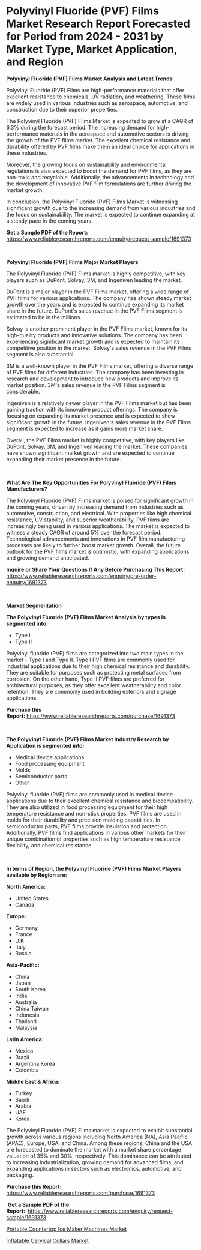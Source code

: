 <p><h1>Polyvinyl Fluoride (PVF) Films Market Research Report Forecasted for Period from 2024 -  2031 by Market Type, Market Application, and Region</h1></p><p><strong>Polyvinyl Fluoride (PVF) Films Market Analysis and Latest Trends</strong></p>
<p><p>Polyvinyl Fluoride (PVF) Films are high-performance materials that offer excellent resistance to chemicals, UV radiation, and weathering. These films are widely used in various industries such as aerospace, automotive, and construction due to their superior properties.</p><p>The Polyvinyl Fluoride (PVF) Films Market is expected to grow at a CAGR of 6.3% during the forecast period. The increasing demand for high-performance materials in the aerospace and automotive sectors is driving the growth of the PVF films market. The excellent chemical resistance and durability offered by PVF films make them an ideal choice for applications in these industries.</p><p>Moreover, the growing focus on sustainability and environmental regulations is also expected to boost the demand for PVF films, as they are non-toxic and recyclable. Additionally, the advancements in technology and the development of innovative PVF film formulations are further driving the market growth.</p><p>In conclusion, the Polyvinyl Fluoride (PVF) Films Market is witnessing significant growth due to the increasing demand from various industries and the focus on sustainability. The market is expected to continue expanding at a steady pace in the coming years.</p></p>
<p><strong>Get a Sample PDF of the Report:&nbsp;</strong> <a href="https://www.reliableresearchreports.com/enquiry/request-sample/1691373">https://www.reliableresearchreports.com/enquiry/request-sample/1691373</a></p>
<p>&nbsp;</p>
<p><strong>Polyvinyl Fluoride (PVF) Films Major Market Players</strong></p>
<p><p>The Polyvinyl Fluoride (PVF) Films market is highly competitive, with key players such as DuPont, Solvay, 3M, and Ingeniven leading the market. </p><p>DuPont is a major player in the PVF Films market, offering a wide range of PVF films for various applications. The company has shown steady market growth over the years and is expected to continue expanding its market share in the future. DuPont's sales revenue in the PVF Films segment is estimated to be in the millions.</p><p>Solvay is another prominent player in the PVF Films market, known for its high-quality products and innovative solutions. The company has been experiencing significant market growth and is expected to maintain its competitive position in the market. Solvay's sales revenue in the PVF Films segment is also substantial.</p><p>3M is a well-known player in the PVF Films market, offering a diverse range of PVF films for different industries. The company has been investing in research and development to introduce new products and improve its market position. 3M's sales revenue in the PVF Films segment is considerable.</p><p>Ingeniven is a relatively newer player in the PVF Films market but has been gaining traction with its innovative product offerings. The company is focusing on expanding its market presence and is expected to show significant growth in the future. Ingeniven's sales revenue in the PVF Films segment is expected to increase as it gains more market share.</p><p>Overall, the PVF Films market is highly competitive, with key players like DuPont, Solvay, 3M, and Ingeniven leading the market. These companies have shown significant market growth and are expected to continue expanding their market presence in the future.</p></p>
<p>&nbsp;</p>
<p><strong>What Are The Key Opportunities For Polyvinyl Fluoride (PVF) Films Manufacturers?</strong></p>
<p><p>The Polyvinyl Fluoride (PVF) Films market is poised for significant growth in the coming years, driven by increasing demand from industries such as automotive, construction, and electrical. With properties like high chemical resistance, UV stability, and superior weatherability, PVF films are increasingly being used in various applications. The market is expected to witness a steady CAGR of around 5% over the forecast period. Technological advancements and innovations in PVF film manufacturing processes are likely to further boost market growth. Overall, the future outlook for the PVF films market is optimistic, with expanding applications and growing demand anticipated.</p></p>
<p><strong>Inquire or Share Your Questions If Any Before Purchasing This Report:</strong> <a href="https://www.reliableresearchreports.com/enquiry/pre-order-enquiry/1691373">https://www.reliableresearchreports.com/enquiry/pre-order-enquiry/1691373</a></p>
<p>&nbsp;</p>
<p><strong>Market Segmentation</strong></p>
<p><strong>The Polyvinyl Fluoride (PVF) Films Market Analysis by types is segmented into:</strong></p>
<p><ul><li>Type I</li><li>Type II</li></ul></p>
<p><p>Polyvinyl fluoride (PVF) films are categorized into two main types in the market - Type I and Type II. Type I PVF films are commonly used for industrial applications due to their high chemical resistance and durability. They are suitable for purposes such as protecting metal surfaces from corrosion. On the other hand, Type II PVF films are preferred for architectural purposes, as they offer excellent weatherability and color retention. They are commonly used in building exteriors and signage applications.</p></p>
<p><strong>Purchase this Report:&nbsp;</strong><a href="https://www.reliableresearchreports.com/purchase/1691373">https://www.reliableresearchreports.com/purchase/1691373</a></p>
<p>&nbsp;</p>
<p><strong>The Polyvinyl Fluoride (PVF) Films Market Industry Research by Application is segmented into:</strong></p>
<p><ul><li>Medical device applications</li><li>Food processing equipment</li><li>Molds</li><li>Semiconductor parts</li><li>Other</li></ul></p>
<p><p>Polyvinyl fluoride (PVF) films are commonly used in medical device applications due to their excellent chemical resistance and biocompatibility. They are also utilized in food processing equipment for their high temperature resistance and non-stick properties. PVF films are used in molds for their durability and precision molding capabilities. In semiconductor parts, PVF films provide insulation and protection. Additionally, PVF films find applications in various other markets for their unique combination of properties such as high temperature resistance, flexibility, and chemical resistance.</p></p>
<p>&nbsp;</p>
<p><strong>In terms of Region, the Polyvinyl Fluoride (PVF) Films Market Players available by Region are:</strong></p>
<p>
    <p> <strong> North America: </strong>
        <ul>
            <li>United States</li>
            <li>Canada</li>
        </ul>
        </p> 
    <p> <strong> Europe: </strong>
        <ul>
            <li>Germany</li>
            <li>France</li>
            <li>U.K.</li>
            <li>Italy</li>
            <li>Russia</li>
        </ul>
        </p> 
    <p> <strong> Asia-Pacific: </strong>
        <ul>
            <li>China</li>
            <li>Japan</li>
            <li>South Korea</li>
            <li>India</li>
            <li>Australia</li>
            <li>China Taiwan</li>
            <li>Indonesia</li>
            <li>Thailand</li>
            <li>Malaysia</li>
        </ul>
        </p> 
    <p> <strong> Latin America: </strong>
        <ul>
            <li>Mexico</li>
            <li>Brazil</li>
            <li>Argentina Korea</li>
            <li>Colombia</li>
        </ul>
        </p> 
    <p> <strong> Middle East & Africa: </strong>
        <ul>
            <li>Turkey</li>
            <li>Saudi</li>
            <li>Arabia</li>
            <li>UAE</li>
            <li>Korea</li>
        </ul>
    </p>
    </p>
<p><p>The Polyvinyl Fluoride (PVF) Films market is expected to exhibit substantial growth across various regions including North America (NA), Asia Pacific (APAC), Europe, USA, and China. Among these regions, China and the USA are forecasted to dominate the market with a market share percentage valuation of 35% and 30%, respectively. This dominance can be attributed to increasing industrialization, growing demand for advanced films, and expanding applications in sectors such as electronics, automotive, and packaging.</p></p>
<p><strong>Purchase this Report: </strong><a href="https://www.reliableresearchreports.com/purchase/1691373">https://www.reliableresearchreports.com/purchase/1691373</a></p>
<p>&nbsp;<strong>Get a Sample PDF of the Report:&nbsp;&nbsp;</strong><a href="https://www.reliableresearchreports.com/enquiry/request-sample/1691373">https://www.reliableresearchreports.com/enquiry/request-sample/1691373</a></p>
<p><strong></strong></p>
<p><p><a href="https://issuu.com/reportprime-2/docs/portable-countertop-ice-maker-machines-market-size">Portable Countertop Ice Maker Machines Market</a></p><p><a href="https://issuu.com/reportprime-2/docs/inflatable-cervical-collars-market-size-2030.pptx">Inflatable Cervical Collars Market</a></p></p>